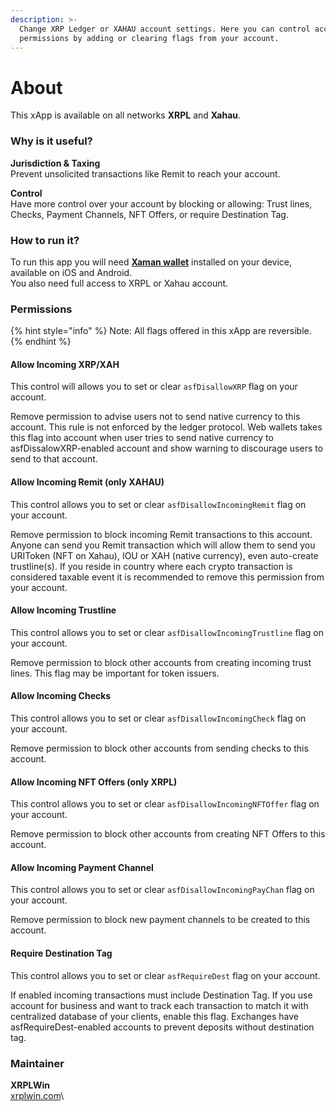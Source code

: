 ```yaml
---
description: >-
  Change XRP Ledger or XAHAU account settings. Here you can control account
  permissions by adding or clearing flags from your account.
---
```


# About

This xApp is available on all networks **XRPL** and **Xahau**.

### Why is it useful?

**Jurisdiction & Taxing**\
Prevent unsolicited transactions like Remit to reach your account.

**Control**\
Have more control over your account by blocking or allowing: Trust lines, Checks, Payment Channels, NFT Offers, or require Destination Tag.

### How to run it?

To run this app you will need [**Xaman wallet**](https://xumm.app) installed on your device, available on iOS and Android.\
You also need full access to XRPL or Xahau account.

### Permissions

{% hint style="info" %}
Note: All flags offered in this xApp are reversible.
{% endhint %}

#### Allow Incoming XRP/XAH

This control will allows you to set or clear `asfDisallowXRP` flag on your account.&#x20;

Remove permission to advise users not to send native currency to this account. This rule is not enforced by the ledger protocol. Web wallets takes this flag into account when user tries to send native currency to asfDissalowXRP-enabled account and show warning to discourage users to send to that account.

#### Allow Incoming Remit (only XAHAU)

This control allows you to set or clear `asfDisallowIncomingRemit` flag on your account.

Remove permission to block incoming Remit transactions to this account. Anyone can send you Remit transaction which will allow them to send you URIToken (NFT on Xahau), IOU or XAH (native currency), even auto-create trustline(s). If you reside in country where each crypto transaction is considered taxable event it is recommended to remove this permission from your account.

#### Allow Incoming Trustline

This control allows you to set or clear `asfDisallowIncomingTrustline` flag on your account.

Remove permission to block other accounts from creating incoming trust lines. This flag may be important for token issuers.

#### Allow Incoming Checks

This control allows you to set or clear `asfDisallowIncomingCheck` flag on your account.

Remove permission to block other accounts from sending checks to this account.

#### Allow Incoming NFT Offers (only XRPL)

This control allows you to set or clear `asfDisallowIncomingNFTOffer` flag on your account.

Remove permission to block other accounts from creating NFT Offers to this account.

#### Allow Incoming Payment Channel

This control allows you to set or clear `asfDisallowIncomingPayChan` flag on your account.

Remove permission to block new payment channels to be created to this account.

#### Require Destination Tag

This control allows you to set or clear `asfRequireDest` flag on your account.

If enabled incoming transactions must include Destination Tag. If you use account for business and want to track each transaction to match it with centralized database of your clients, enable this flag. Exchanges have asfRequireDest-enabled accounts to prevent deposits without destination tag.

### Maintainer

**XRPLWin**\
[xrplwin.com](https://xrplwin.com)\
